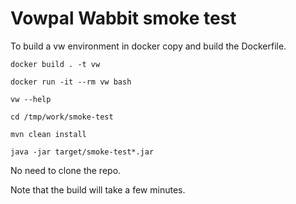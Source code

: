 Vowpal Wabbit smoke test
========================

To build a vw environment in docker copy and build the Dockerfile.

```docker build . -t vw```

```docker run -it --rm vw bash```

```vw --help```

```cd /tmp/work/smoke-test```

```mvn clean install```

```java -jar target/smoke-test*.jar```

No need to clone the repo.

Note that the build will take a few minutes.
